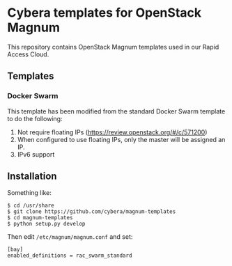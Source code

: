 # Cybera templates for OpenStack Magnum

This repository contains OpenStack Magnum templates used in our Rapid Access Cloud.

## Templates

### Docker Swarm

This template has been modified from the standard Docker Swarm template to do the following:

1. Not require floating IPs (https://review.openstack.org/#/c/571200)
3. When configured to use floating IPs, only the master will be assigned an IP.
2. IPv6 support

## Installation

Something like:

```shell
$ cd /usr/share
$ git clone https://github.com/cybera/magnum-templates
$ cd magnum-templates
$ python setup.py develop
```

Then edit `/etc/magnum/magnum.conf` and set:

```
[bay]
enabled_definitions = rac_swarm_standard
```
